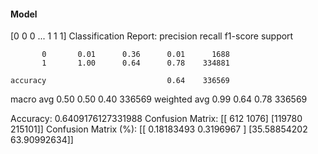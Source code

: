 #### Model
[0 0 0 ... 1 1 1]
Classification Report:
              precision    recall  f1-score   support

           0       0.01      0.36      0.01      1688
           1       1.00      0.64      0.78    334881

    accuracy                           0.64    336569
   macro avg       0.50      0.50      0.40    336569
weighted avg       0.99      0.64      0.78    336569

Accuracy: 0.6409176127331988
Confusion Matrix:
[[   612   1076]
 [119780 215101]]
Confusion Matrix (%):
[[ 0.18183493  0.3196967 ]
 [35.58854202 63.90992634]]
